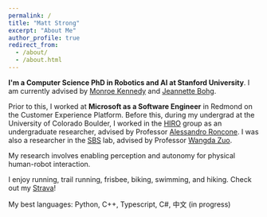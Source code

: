 ```yaml
---
permalink: /
title: "Matt Strong"
excerpt: "About Me"
author_profile: true
redirect_from: 
  - /about/
  - /about.html
---
```


**I'm a Computer Science PhD in Robotics and AI at Stanford University**. I am currently advised by [Monroe Kennedy](https://profiles.stanford.edu/monroe-kennedy) and [Jeannette Bohg](https://web.stanford.edu/~bohg/).

Prior to this, I worked at **Microsoft as a Software Engineer** in Redmond on the Customer Experience Platform. Before this, during my undergrad at the University of Colorado Boulder, I worked in the [HIRO](https://hiro-group.ronc.one) group as an undergraduate researcher, advised by Professor [Alessandro Roncone](https://alessandro.ronc.one/). I was also a researcher in the [SBS](https://www.colorado.edu/lab/sbs) lab, advised by Professor [Wangda Zuo](https://www.colorado.edu/ceae/wangda-zuo).

My research involves enabling perception and autonomy for physical human-robot interaction.

I enjoy running, trail running, frisbee, biking, swimming, and hiking. Check out my [Strava](https://www.strava.com/athletes/26495451)!

My best languages: Python, C++, Typescript, C#, 中文 (in progress)
